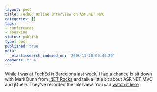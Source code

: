 ```yaml
---
layout: post
title: TechEd Online Interview on ASP.NET MVC
categories: []
tags:
- conferences
- speaking
status: publish
type: post
published: true
meta:
  _elasticsearch_indexed_on: '2008-11-20 09:44:29'
comments: true
---
```

<p>While I was at TechEd in Barcelona last week, I had a chance to sit down with Mark Dunn from <a href="http://www.dotnetrocks.com/">.NET Rocks</a> and talk a little bit about ASP.NET MVC and jQuery. They've recorded the interview. You can <a href="http://msdn.microsoft.com/en-us/events/teched/cc676818.aspx">watch it here</a></p>
